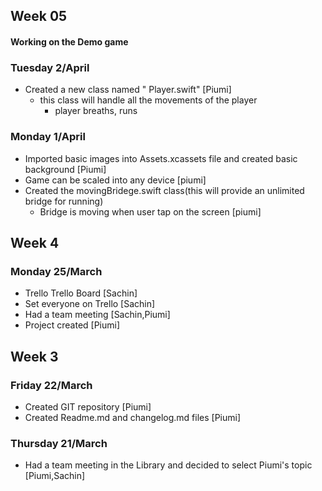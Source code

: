 
## Week 05

#### Working on the Demo game

### Tuesday 2/April

- Created a new class named " Player.swift" [Piumi]
    - this class will handle all the movements of the player
        - player breaths, runs

### Monday 1/April

- Imported basic images into Assets.xcassets file and created basic background [Piumi]
- Game can be scaled into any device [piumi]
- Created the movingBridege.swift class(this will provide an unlimited bridge for running)
    - Bridge is moving when user tap on the screen [piumi]

## Week 4

### Monday 25/March
- Trello Trello Board [Sachin]
- Set everyone on Trello [Sachin]
- Had a team meeting [Sachin,Piumi]
- Project created [Piumi]

## Week 3

### Friday 22/March
- Created GIT repository [Piumi]
- Created Readme.md and changelog.md files [Piumi]


### Thursday 21/March
- Had a team meeting in the Library and decided to select Piumi's topic [Piumi,Sachin]


